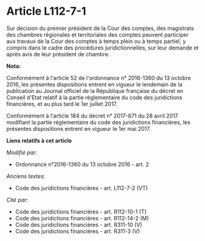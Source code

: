 # Article L112-7-1

Sur décision du premier président de la Cour des comptes, des magistrats des chambres régionales et territoriales des comptes
peuvent participer aux travaux de la Cour des comptes à temps plein ou à temps partiel, y compris dans le cadre des
procédures juridictionnelles, sur leur demande et après avis de leur président de chambre.

**Nota:**

Conformément à l'article 52 de l'ordonnance n° 2016-1360 du 13 octobre 2016, les présentes dispositions entrent en vigueur le
lendemain de la publication au Journal officiel de la République française du décret en Conseil d'Etat relatif à la partie
réglementaire du code des juridictions financières, et au plus tard le 1er juillet 2017.

Conformément à l'article 184 du décret n° 2017-671 du 28 avril 2017 modifiant la partie réglementaire du code des
juridictions financières, les présentes dispositions entrent en vigueur le 1er mai 2017.

**Liens relatifs à cet article**

_Modifié par_:

  - Ordonnance n°2016-1360 du 13 octobre 2016 - art. 2

_Anciens textes_:

  - Code des juridictions financières - art. L112-7-2 (VT)

_Cité par_:

  - Code des juridictions financières - art. R112-10-1 (T)
  - Code des juridictions financières - art. R112-14-2 (M)
  - Code des juridictions financières - art. R311-10 (V)
  - Code des juridictions financières - art. R311-3 (V)
